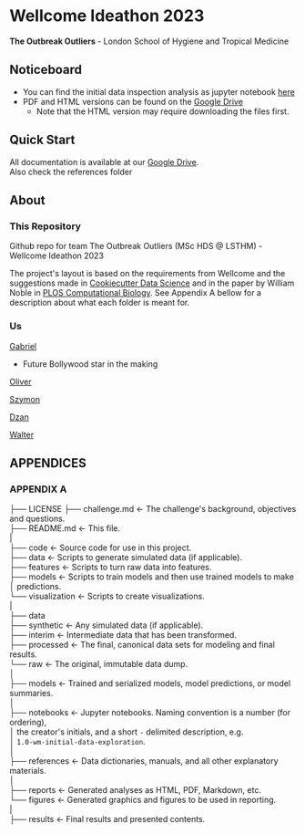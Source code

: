 # Wellcome Ideathon 2023

**The Outbreak Outliers** - London School of Hygiene and Tropical Medicine

## Noticeboard
- You can find the initial data inspection analysis as jupyter notebook [here](https://github.com/dzanahmed/welcome-ideathon-lshtm/blob/main/notebooks/2023-06-29-wm-initial_data_inspection.ipynb)
- PDF and HTML versions can be found on the [Google Drive](https://drive.google.com/drive/folders/1KqvLO_R7nze59G0euTbrdTeu7DDfmTak)
    - Note that the HTML version may require downloading the files first.

## Quick Start

All documentation is available at our [Google Drive](https://drive.google.com/drive/folders/1ZrdLlu4LGe-u2xZihLHmbji46DL9KnZS?usp=sharing).\
Also check the references folder

## About

### This Repository

Github repo for team The Outbreak Outliers (MSc HDS \@ LSTHM) - Wellcome Ideathon 2023

The project's layout is based on the requirements from Wellcome and the suggestions made in [Cookiecutter Data Science](https://drivendata.github.io/cookiecutter-data-science/#cookiecutter-data-science) and in the paper by William Noble in [PLOS Computational Biology](https://doi.org/10.1371/journal.pcbi.1000424). See Appendix A bellow for a description about what each folder is meant for.


### Us

[Gabriel](https://github.com/gabrielbattcock)
- Future Bollywood star in the making

[Oliver](https://github.com/oliverodolin)

[Szymon](https://github.com/vvitomino)

[Dzan](https://github.com/dzanahmed)

[Walter](https://github.com/Walter-Muruet)

## APPENDICES

### APPENDIX A

├── LICENSE ├── challenge.md \<- The challenge's background, objectives and questions.\
├── README.md \<- This file.\
\|\
├── code \<- Source code for use in this project.\
├── data \<- Scripts to generate simulated data (if applicable).\
├── features \<- Scripts to turn raw data into features.\
├── models \<- Scripts to train models and then use trained models to make\
│ predictions.\
└── visualization \<- Scripts to create visualizations.\
\|\
├── data\
├── synthetic \<- Any simulated data (if applicable).\
├── interim \<- Intermediate data that has been transformed.\
├── processed \<- The final, canonical data sets for modeling and final results.\
└── raw \<- The original, immutable data dump.\
│\
├── models \<- Trained and serialized models, model predictions, or model summaries.\
│\
├── notebooks \<- Jupyter notebooks. Naming convention is a number (for ordering),\
│ the creator's initials, and a short `-` delimited description, e.g.\
│ `1.0-wm-initial-data-exploration`.\
│\
├── references \<- Data dictionaries, manuals, and all other explanatory materials.\
│\
├── reports \<- Generated analyses as HTML, PDF, Markdown, etc.\
└── figures \<- Generated graphics and figures to be used in reporting.\
\|\
├── results \<- Final results and presented contents.
